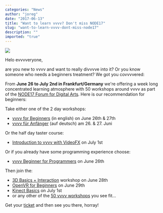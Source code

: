 ```yaml
---
categories: "News"
author: "joreg"
date: "2017-06-13"
title: "Want to learn vvvv? Don't miss NODE17"
slug: "want-to-learn-vvvv-dont-miss-node17"
description: ""
imported: "true"
---
```



![](book.png) 

Helo evvvveryone,

are you new to vvvv and want to really divvvve into it? Or you know someone who needs a beginners treatment? We got you covvvvered:

From **June 26 to July 2nd in Frankfurt/Germany** we're offering a week long concentrated learning atmosphere with 50 workshops around vvvv as part of the [NODE17 Forum for Digital Arts](https://17.nodeforum.org/). Here is our recommendation for beginners:

Take either one of the 2 day workshops:
* [vvvv for Beginners](https://17.nodeforum.org/events/vvvv-for-beginners/) (in english) on June 26th & 27th
* [vvvv für Anfänger](https://17.nodeforum.org/events/vvvv-fur-anfanger/) (auf deutsch) am 26. & 27. Juni

Or the half day taster course:
* [Introduction to vvvv with VideoFX](https://17.nodeforum.org/events/introduction-to-vvvv-videofx-compositing/) on July 1st

Or if you already have some programming experience choose:
* [vvvv Beginner for Programmers](https://17.nodeforum.org/events/vvvv-beginner-for-programmers/) on June 26th

Then join the:
* [3D Basics + Interaction](https://17.nodeforum.org/events/3d-basics-building-interaction/) workshop on June 28th
* [OpenVR for Beginners](https://17.nodeforum.org/events/open-vr-beginner/) on June 29th
* [Kinect Basics](https://17.nodeforum.org/events/kinect-basics/) on July 1st
* or any other of the [50 vvvv workshops](https://17.nodeforum.org/projects/creative-coding-education/) you see fit...

Get your [ticket](https://17.nodeforum.org/information/tickets/) and then see you there, horray!